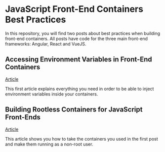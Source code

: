 # JavaScript Front-End Containers Best Practices
In this repository, you will find two posts about best practices when building front-end containers. All posts have code for the three main front-end frameworks: Angular, React and VueJS.

## Accessing Environment Variables in Front-End Containers
[Article](envvars.md)

This first article explains everything you need in order to be able to inject environment variables inside your containers.

## Building Rootless Containers for JavaScript Front-Ends
[Article](rootless.md)

This article shows you how to take the containers you used in the first post and make them running as a non-root user.